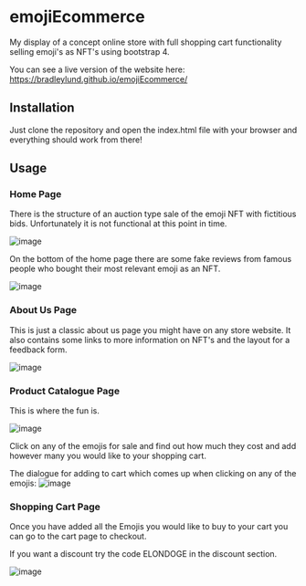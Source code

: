 # emojiEcommerce

My display of a concept online store with full shopping cart functionality selling emoji's as NFT's using bootstrap 4.

You can see a live version of the website here: https://bradleylund.github.io/emojiEcommerce/

## Installation

Just clone the repository and open the index.html file with your browser and everything should work from there!

## Usage

### Home Page

There is the structure of an auction type sale of the emoji NFT with fictitious bids.
Unfortunately it is not functional at this point in time.

![image](https://user-images.githubusercontent.com/30146165/118397219-4ae51500-b653-11eb-9de2-a81411082493.png)

On the bottom of the home page there are some fake reviews from famous people who bought their most relevant emoji as an NFT.

![image](https://user-images.githubusercontent.com/30146165/118397314-ad3e1580-b653-11eb-8ab0-3621fc82b4cf.png)

### About Us Page

This is just a classic about us page you might have on any store website. It also contains some links to more information on NFT's and the layout for a feedback form.

![image](https://user-images.githubusercontent.com/30146165/118397442-43723b80-b654-11eb-97d6-0893b120a505.png)


### Product Catalogue Page

This is where the fun is. 

![image](https://user-images.githubusercontent.com/30146165/118397470-71f01680-b654-11eb-9050-f708758f68a8.png)

Click on any of the emojis for sale and find out how much they cost and add however many you would like to your shopping cart.

The dialogue for adding to cart which comes up when clicking on any of the emojis:
![image](https://user-images.githubusercontent.com/30146165/118397551-d317ea00-b654-11eb-8536-f75ea7fd7bef.png)

### Shopping Cart Page

Once you have added all the Emojis you would like to buy to your cart you can go to the cart page to checkout.

If you want a discount try the code ELONDOGE in the discount section.

![image](https://user-images.githubusercontent.com/30146165/118397582-0d818700-b655-11eb-9a84-cebfeded0abf.png)
